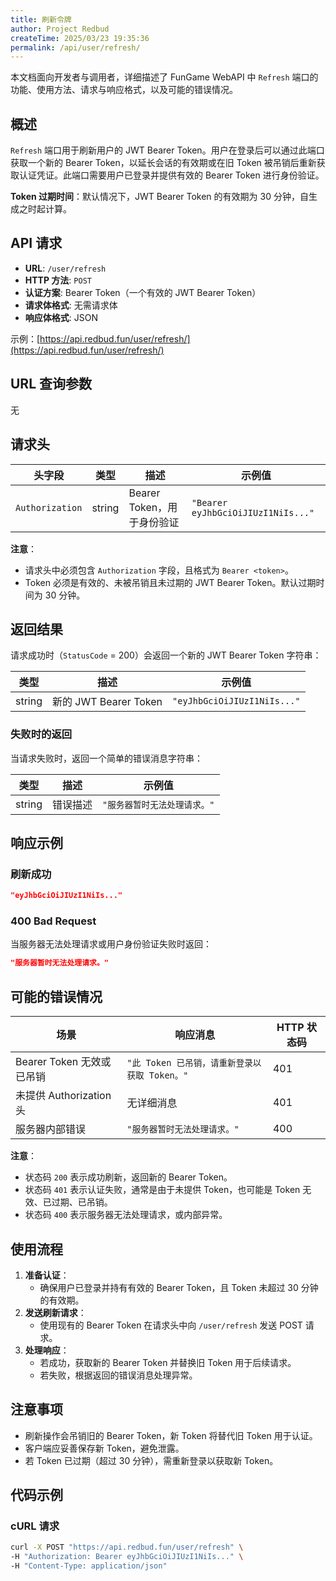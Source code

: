 ```yaml
---
title: 刷新令牌
author: Project Redbud
createTime: 2025/03/23 19:35:36
permalink: /api/user/refresh/
---
```


本文档面向开发者与调用者，详细描述了 FunGame WebAPI 中 `Refresh` 端口的功能、使用方法、请求与响应格式，以及可能的错误情况。

## 概述

`Refresh` 端口用于刷新用户的 JWT Bearer Token。用户在登录后可以通过此端口获取一个新的 Bearer Token，以延长会话的有效期或在旧 Token 被吊销后重新获取认证凭证。此端口需要用户已登录并提供有效的 Bearer Token 进行身份验证。

**Token 过期时间**：默认情况下，JWT Bearer Token 的有效期为 30 分钟，自生成之时起计算。

## API 请求

- **URL**: `/user/refresh`
- **HTTP 方法**: `POST`
- **认证方案**: Bearer Token（一个有效的 JWT Bearer Token）
- **请求体格式**: 无需请求体
- **响应体格式**: JSON

示例：[https://api.redbud.fun/user/refresh/](https://api.redbud.fun/user/refresh/)

## URL 查询参数

无

## 请求头

| 头字段        | 类型   | 描述                     | 示例值                       |
|---------------|--------|--------------------------|------------------------------|
| `Authorization` | string | Bearer Token，用于身份验证 | `"Bearer eyJhbGciOiJIUzI1NiIs..."` |

**注意**：
- 请求头中必须包含 `Authorization` 字段，且格式为 `Bearer <token>`。
- Token 必须是有效的、未被吊销且未过期的 JWT Bearer Token。默认过期时间为 30 分钟。

## 返回结果

请求成功时（`StatusCode` = 200）会返回一个新的 JWT Bearer Token 字符串：

| 类型   | 描述                     | 示例值                       |
|--------|--------------------------|------------------------------|
| string | 新的 JWT Bearer Token    | `"eyJhbGciOiJIUzI1NiIs..."` |

### 失败时的返回

当请求失败时，返回一个简单的错误消息字符串：

| 类型   | 描述                     | 示例值                       |
|--------|--------------------------|------------------------------|
| string | 错误描述                 | `"服务器暂时无法处理请求。"`  |

## 响应示例

### 刷新成功

```json
"eyJhbGciOiJIUzI1NiIs..."
```

### 400 Bad Request

当服务器无法处理请求或用户身份验证失败时返回：

```json
"服务器暂时无法处理请求。"
```

## 可能的错误情况

| 场景                 | 响应消息                          | HTTP 状态码 |
|----------------------|-----------------------------------|-------------|
| Bearer Token 无效或已吊销 | `"此 Token 已吊销，请重新登录以获取 Token。"`   | 401         |
| 未提供 Authorization 头 | 无详细消息      | 401         |
| 服务器内部错误       | `"服务器暂时无法处理请求。"`      | 400         |

**注意**：
- 状态码 `200` 表示成功刷新，返回新的 Bearer Token。
- 状态码 `401` 表示认证失败，通常是由于未提供 Token，也可能是 Token 无效、已过期、已吊销。
- 状态码 `400` 表示服务器无法处理请求，或内部异常。

## 使用流程

1. **准备认证**：
   - 确保用户已登录并持有有效的 Bearer Token，且 Token 未超过 30 分钟的有效期。
2. **发送刷新请求**：
   - 使用现有的 Bearer Token 在请求头中向 `/user/refresh` 发送 POST 请求。
3. **处理响应**：
   - 若成功，获取新的 Bearer Token 并替换旧 Token 用于后续请求。
   - 若失败，根据返回的错误消息处理异常。

## 注意事项

- 刷新操作会吊销旧的 Bearer Token，新 Token 将替代旧 Token 用于认证。
- 客户端应妥善保存新 Token，避免泄露。
- 若 Token 已过期（超过 30 分钟），需重新登录以获取新 Token。

## 代码示例

### cURL 请求

```bash
curl -X POST "https://api.redbud.fun/user/refresh" \
-H "Authorization: Bearer eyJhbGciOiJIUzI1NiIs..." \
-H "Content-Type: application/json"
```
